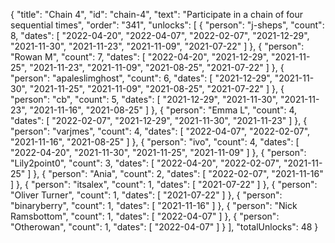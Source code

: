 {
  "title": "Chain 4",
  "id": "chain-4",
  "text": "Participate in a chain of four sequential times",
  "order": "341",
  "unlocks": [
    {
      "person": "j-sheps",
      "count": 8,
      "dates": [
        "2022-04-20",
        "2022-04-07",
        "2022-02-07",
        "2021-12-29",
        "2021-11-30",
        "2021-11-23",
        "2021-11-09",
        "2021-07-22"
      ]
    },
    {
      "person": "Rowan M",
      "count": 7,
      "dates": [
        "2022-04-20",
        "2021-12-29",
        "2021-11-25",
        "2021-11-23",
        "2021-11-09",
        "2021-08-25",
        "2021-07-22"
      ]
    },
    {
      "person": "apaleslimghost",
      "count": 6,
      "dates": [
        "2021-12-29",
        "2021-11-30",
        "2021-11-25",
        "2021-11-09",
        "2021-08-25",
        "2021-07-22"
      ]
    },
    {
      "person": "cb",
      "count": 5,
      "dates": [
        "2021-12-29",
        "2021-11-30",
        "2021-11-23",
        "2021-11-16",
        "2021-08-25"
      ]
    },
    {
      "person": "Emma L",
      "count": 4,
      "dates": [
        "2022-02-07",
        "2021-12-29",
        "2021-11-30",
        "2021-11-23"
      ]
    },
    {
      "person": "varjmes",
      "count": 4,
      "dates": [
        "2022-04-07",
        "2022-02-07",
        "2021-11-16",
        "2021-08-25"
      ]
    },
    {
      "person": "ivo",
      "count": 4,
      "dates": [
        "2022-04-20",
        "2021-11-30",
        "2021-11-25",
        "2021-11-09"
      ]
    },
    {
      "person": "Lily2point0",
      "count": 3,
      "dates": [
        "2022-04-20",
        "2022-02-07",
        "2021-11-25"
      ]
    },
    {
      "person": "Ania",
      "count": 2,
      "dates": [
        "2022-02-07",
        "2021-11-16"
      ]
    },
    {
      "person": "itsalex",
      "count": 1,
      "dates": [
        "2021-07-22"
      ]
    },
    {
      "person": "Oliver Turner",
      "count": 1,
      "dates": [
        "2021-07-22"
      ]
    },
    {
      "person": "binaryberry",
      "count": 1,
      "dates": [
        "2021-11-16"
      ]
    },
    {
      "person": "Nick Ramsbottom",
      "count": 1,
      "dates": [
        "2022-04-07"
      ]
    },
    {
      "person": "Otherowan",
      "count": 1,
      "dates": [
        "2022-04-07"
      ]
    }
  ],
  "totalUnlocks": 48
}